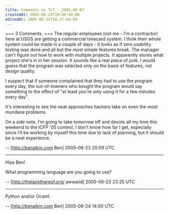 ```yaml
---
title: Comments_on_TLT_-_2005.06.07
createdAt: 2005-06-24T10:00-04:00
editedAt: 2005-06-24T10:27-04:00
---
```


=== 3 Comments. ===
The regular employees (not me - I'm a contractor) here at USGS are getting a commercial timecard system. I think their whole system could be made in a couple of days - it looks as if zero usability testing was done and all but the most simple features break. The manager can't figure out how to work with multiple projects. It apparently stores what project she's in in her session. It sounds like a real piece of junk. I would guess that the program was selected only on the basis of features, not design quality.

I suspect that if someone complained that they had to use the program every day, the out-of-towners who bought the program would say something to the effect of "at least you're only using it for a few minutes every day".

It's interesting to see the neat approaches hackers take on even the most mundane problems.

On a side note, I'm going to take tomorrow off and devote all my time this weekend to the ICFP '05 contest. I don't know how far I get, especially since I'll be working by myself this time due to lack of planning, but it should be a neat experience.

-- [http://benatkin.com Ben] 2005-06-23 20:59 UTC


----

Hiya Ben!

What programming language are you going to use?

-- [http://thelackthereof.org/ awwaiid] 2005-06-23 23:25 UTC


----

Python and/or Ocaml.

-- [http://benatkin.com Ben] 2005-06-24 14:00 UTC


